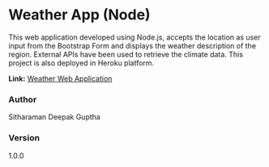 # Weather App (Node)

This web application developed using Node.js, accepts the location as user input from the Bootstrap Form and displays the weather description of the region. External APIs have been used to retrieve the climate data. This project is also deployed in Heroku platform.

**Link:** [Weather Web Application](https://vzan2012-weather-app.herokuapp.com/)

### Author

Sitharaman Deepak Guptha

### Version

1.0.0
